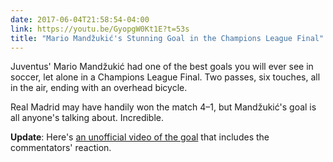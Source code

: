 ```yaml
---
date: 2017-06-04T21:58:54-04:00
link: https://youtu.be/GyopgW0Kt1E?t=53s
title: "Mario Mandžukić's Stunning Goal in the Champions League Final"
---
```


Juventus' Mario Mandžukić had one of the best goals you will ever see in soccer, let alone in a Champions League Final. Two passes, six touches, all in the air, ending with an overhead bicycle. 

Real Madrid may have handily won the match 4–1, but Mandžukić's goal is all anyone's talking about. Incredible.

**Update**: Here's [an unofficial video of the goal][goal] that includes the commentators' reaction. 

[goal]: https://youtu.be/gpxr3j50Xeg